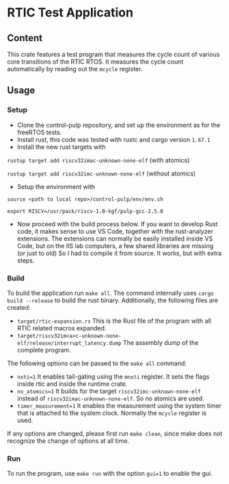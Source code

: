 # RTIC Test Application

## Content
This crate features a test program that measures the cycle count of various core transitions of the RTIC RTOS. It measures the cycle count automatically by reading out the `mcycle` register.

## Usage

### Setup
- Clone the control-pulp repository, and set up the environment as for the freeRTOS tests.
- Install rust, this code was tested with rustc and cargo version `1.67.1`
- Install the new rust targets with

`rustup target add riscv32imac-unknown-none-elf` (with atomics)

`rustup target add riscv32imc-unknown-none-elf` (without atomics)

- Setup the environment with

`source <path to local repo>/control-pulp/env/env.sh`

`export RISCV=/usr/pack/riscv-1.0-kgf/pulp-gcc-2.5.0`

- Now proceed with the build process below. If you want to develop Rust code, it makes sense to use VS Code, together with the rust-analyzer extensions. The extensions can normally be easily installed inside VS Code, but on the IIS lab computers, a few shared libraries are missing (or just to old) So I had to compile it from source. It works, but with extra steps.


### Build
To build the application run `make all`. The command internally uses `cargo build --release` to build the rust binary. Additionally, the following files are created:
- `target/rtic-expansion.rs` This is the Rust file of the program with all RTIC related macros expanded.
- `target/riscv32im<a>c-unknown-none-elf/release/interrupt_latency.dump` The assembly dump of the complete program.

The following options can be passed to the `make all` command:
- `nxti=1` It enables tail-gating using the `mnxti` register. It sets the flags inside rtic and inside the runtime crate.
- `no_atomics=1` It builds for the target `riscv32imc-unknown-none-elf` instead of `riscv32imac-unknown-none-elf`. So no atomics are used.
- `timer_measurement=1` It enables the measurement using the system timer that is attached to the system clock. Normally the `mcycle` register is used.

If any options are changed, please first run `make clean`, since make does not recognize the change of options at all time.

### Run
To run the program, use `make run` with the option `gui=1` to enable the gui.